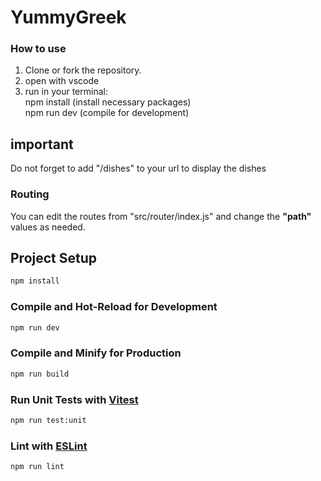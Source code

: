 # YummyGreek

### How to use
1. Clone or fork the repository.
2. open with vscode
3. run in your terminal:  
npm install (install necessary packages)  
npm run dev (compile for development)

## important  
Do not forget to add "/dishes" to your url to display the dishes

### Routing
You can edit the routes from "src/router/index.js" and change the **"path"** values as needed.

## Project Setup

```sh
npm install
```

### Compile and Hot-Reload for Development

```sh
npm run dev
```

### Compile and Minify for Production

```sh
npm run build
```

### Run Unit Tests with [Vitest](https://vitest.dev/)

```sh
npm run test:unit
```

### Lint with [ESLint](https://eslint.org/)

```sh
npm run lint
```
